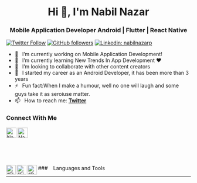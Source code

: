 <h1 align="center"> Hi 👋, I'm Nabil Nazar</h1>
<h3 align="center">Mobile Application Developer Android | Flutter | React Native </h3>

<!--[![Youtube](https://img.shields.io/static/v1?label=JohannesMilke&message=Subscribe&logo=YouTube&color=FF0000&style=for-the-badge)][youtube]-->
[![Twitter Follow](https://img.shields.io/twitter/follow/nabilnazarp?color=1DA1F2&label=Followers&logo=twitter&style=for-the-badge)][twitter]
[![GitHub followers](https://img.shields.io/github/followers/nabilnazar?logo=GitHub&style=for-the-badge)][github] 
[![Linkedin: nabilnazarp](https://img.shields.io/badge/-CONNECT-blue?style=for-the-badge&logo=Linkedin&link=https://www.linkedin.com/in/nabilnazarp/)][linkedin]

- 🔭 &ensp;I’m currently working on Mobile Application Development!
- 🌱 &ensp;I’m currently learning New Trends In App Development ❤️
- 👯 &ensp;I’m looking to collaborate with other content creators
- 🗿 &ensp;I started my career as an Android Developer, it has been more than 3 years
- ⚡ &ensp;Fun fact:When I make a humour, well no one will laugh and some guys take it as seroiuse matter. 
- 📫 &ensp;How to reach me: [**Twitter**][twitter]

### Connect With Me

<!--[<img align="left" alt="Johannes Milke | Website" width="28px" src="https://firebasestorage.googleapis.com/v0/b/web-johannesmilke.appspot.com/o/other%2Fsocial%2Fwebsite.png?alt=media" />][website]-->
<!--[<img align="left" alt="Johannes Milke | YouTube" width="28px" src="https://firebasestorage.googleapis.com/v0/b/web-johannesmilke.appspot.com/o/other%2Fsocial%2Fyoutube.png?alt=media" />][youtube]-->
[<img align="left" alt="Nabil Nazar | Twitter" width="28px" src="https://firebasestorage.googleapis.com/v0/b/web-nabilnazarp.appspot.com/o/other%2Fsocial%2Ftwitter.png?alt=media" />][twitter]
[<img align="left" alt="Nabil Nazar | LinkedIn" width="28px" src="https://firebasestorage.googleapis.com/v0/b/web-nabilnazar.appspot.com/o/other%2Fsocial%2Flinkedin.png?alt=media" />][linkedin]

<!--[<img align="left" alt="Johannes Milke | Instagram" width="28px" src="https://firebasestorage.googleapis.com/v0/b/web-johannesmilke.appspot.com/o/other%2Fsocial%2Finstagram.png?alt=media" />][instagram]
[<img align="left" alt="Johannes Milke | Facebook" width="28px" src="https://firebasestorage.googleapis.com/v0/b/web-johannesmilke.appspot.com/o/other%2Fsocial%2Ffacebook.png?alt=media" />][facebook]
[<img align="left" alt="Johannes Milke | Medium" width="28px" src="https://firebasestorage.googleapis.com/v0/b/web-johannesmilke.appspot.com/o/other%2Fsocial%2Fmedium.png?alt=media" />][medium] -->


<br />
<br />
<br />
<br />
<br />
<br />
### &ensp; Languages and Tools 
<img align="left" alt=“Flutter” width="26px" src="https://www.vectorlogo.zone/logos/flutterio/flutterio-icon.svg" />
<img align="left" alt=“Firebase” width="26px" src="https://www.vectorlogo.zone/logos/firebase/firebase-icon.svg" />
<img align="left" alt=“Dart” width="26px" src="https://www.vectorlogo.zone/logos/dartlang/dartlang-icon.svg" />




---

<!--### 📺 &ensp;Latest YouTube Videos

<!-- YOUTUBE:START
- [Flutter Tutorial - 1/2 Quiz App UI](https://www.youtube.com/watch?v=gSvd-i0JSsU)
- [Flutter Tutorial - Notification Badge Icon [2021]](https://www.youtube.com/watch?v=-mYLjTYn4ZA)
- [Flutter Tutorial - Sliver App Bar & Collapsing Toolbar [2021]](https://www.youtube.com/watch?v=s_3ak-4u43E)
- [Flutter Tutorial - Flutter Web Chat UI With StreamChat - Response Web App 3/3](https://www.youtube.com/watch?v=zjfJaicmLSI)
- [Flutter Tutorial - Video Player - Fullscreen, Portrait & Landscape](https://www.youtube.com/watch?v=x0ZNQ0YXyfE)
<!-- YOUTUBE:END -->

<!--➡️ &ensp;[More Videos...](https://youtube.com/JohannesMilke/videos) 

---

<!--### 📚 &ensp;Latest Medium Articles

<!-- BLOG-POST-LIST:START -->
<!--- [Chip widget: Material Design with Flutter](https://medium.com/flutter-community/chip-widget-material-design-with-flutter-4a834553c9ab?source=rss-1d0dd7b62afc------2)
<!-- BLOG-POST-LIST:END -->

<!--➡️ &ensp;[More Articles...](https://medium.com/@JohannesMilke)


<!--[website]: https://johannesmilke.com-->
[twitter]: https://twitter.com/nabilnazarp
<!--[youtube]: https://www.youtube.com/channel/UC0FD2apauvegCcsvqIBceLA?sub_confirmation=1-->
[linkedin]: https://linkedin.com/in/nabilnazarp
[github]: https://github.com/nabilnazar
<!--[instagram]: https://www.instagram.com/johannesmilke
[facebook]: https://www.facebook.com/real.JohannesMilke 
